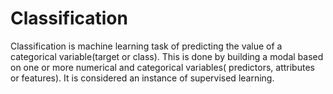 # Classification
 Classification is machine learning task of predicting the value of a categorical variable(target or class). This is done by building a modal based on one or more numerical and categorical variables( predictors, attributes or features). It is considered an instance of supervised learning.
